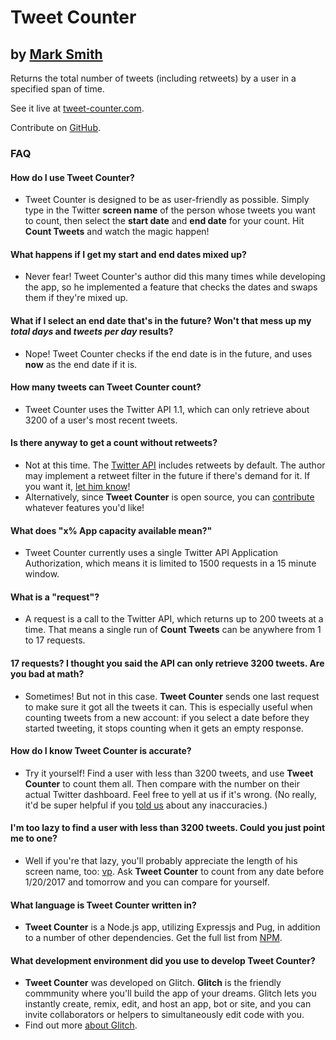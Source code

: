 # Tweet Counter
## by [Mark Smith](http://www.markworks.net/)

Returns the total number of tweets (including retweets) by a user in a specified span of time. 

See it live at [tweet-counter.com](http://tweet-counter.com/).

Contribute on [GitHub](https://github.com/mark20044/tweet-counter).

### FAQ
#### How do I use Tweet Counter?
  * Tweet Counter is designed to be as user-friendly as possible. Simply type in the Twitter **screen name** of the person whose tweets you want to count, then select the **start date** and **end date** for your count. Hit **Count Tweets** and watch the magic happen! 
#### What happens if I get my start and end dates mixed up?
  * Never fear! Tweet Counter's author did this many times while developing the app, so he implemented a feature that checks the dates and swaps them if they're mixed up.
#### What if I select an end date that's in the future? Won't that mess up my *total days* and *tweets per day* results?
  * Nope! Tweet Counter checks if the end date is in the future, and uses **now** as the end date if it is.
#### How many tweets can Tweet Counter count?
  * Tweet Counter uses the Twitter API 1.1, which can only retrieve about 3200 of a user's most recent tweets.
#### Is there anyway to get a count without retweets?
  * Not at this time. The [Twitter API](https://dev.twitter.com/rest/reference/get/statuses/user_timeline) includes retweets by default. The author may implement a retweet filter in the future if there's demand for it. If you want it, [let him know](http://www.markworks.net/#contact)! 
  * Alternatively, since **Tweet Counter** is open source, you can [contribute](https://github.com/mark20044/tweet-counter) whatever features you'd like!
#### What does "x% App capacity available mean?"
  * Tweet Counter currently uses a single Twitter API Application Authorization, which means it is limited to 1500 requests in a 15 minute window.
#### What is a "request"?
  * A request is a call to the Twitter API, which returns up to 200 tweets at a time. That means a single run of **Count Tweets** can be anywhere from 1 to 17 requests.
#### 17 requests? I thought you said the API can only retrieve 3200 tweets. Are you bad at math?
  * Sometimes! But not in this case. **Tweet Counter** sends one last request to make sure it got all the tweets it can. This is especially useful when counting tweets from a new account: if you select a date before they started tweeting, it stops counting when it gets an empty response.
#### How do I know **Tweet Counter** is accurate?
  * Try it yourself! Find a user with less than 3200 tweets, and use **Tweet Counter** to count them all. Then compare with the number on their actual Twitter dashboard. Feel free to yell at us if it's wrong. (No really, it'd be super helpful if you [told us](http://www.markworks.net/#contact) about any inaccuracies.)
#### I'm too lazy to find a user with less than 3200 tweets. Could you just point me to one?
  * Well if you're that lazy, you'll probably appreciate the length of his screen name, too: [vp](https://twitter.com/vp). Ask **Tweet Counter** to count from any date before 1/20/2017 and tomorrow and you can compare for yourself.
#### What language is **Tweet Counter** written in?
  * **Tweet Counter** is a Node.js app, utilizing Expressjs and Pug, in addition to a number of other dependencies. Get the full list from [NPM](https://www.npmjs.com/package/tweet-counter).
#### What development environment did you use to develop **Tweet Counter**?
  * **Tweet Counter** was developed on Glitch. **Glitch** is the friendly commmunity where you'll build the app of your dreams. Glitch lets you instantly create, remix, edit, and host an app, bot or site, and you can invite collaborators or helpers to simultaneously edit code with you.
  * Find out more [about Glitch](https://glitch.com/about).
